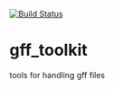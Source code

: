 [![Build Status](https://travis-ci.org/holmrenser/gff_toolkit.svg)](https://travis-ci.org/holmrenser/gff_toolkit)
# gff_toolkit
tools for handling gff files
